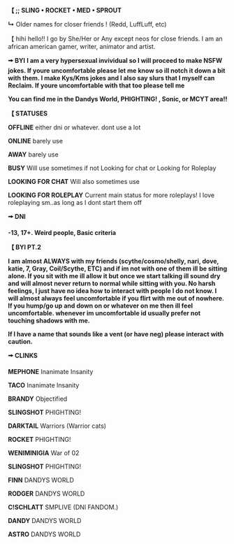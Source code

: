 **【 ;; SLING • ROCKET • MED • SPROUT**

**↳** Older names for closer friends ! (Redd, LuffLuff, etc)

【 hihi hello!! I go by She/Her or Any except neos for close friends. I am an african american gamer, writer, animator and artist. 

**🠚 BYI**
**I am a very hypersexual invividual so I will proceed to make NSFW jokes. If youre uncomfortable please let me know so ill notch it down a bit with them. I make Kys/Kms jokes and I also say slurs that I myself can Reclaim. If youre uncomfortable with that too please tell me**

**You can find me in the Dandys World, PHIGHTING! , Sonic, or MCYT area!!**

**【 STATUSES**

**OFFLINE** either dni or whatever. dont use a lot

**ONLINE** barely use

**AWAY** barely use

**BUSY** Will use sometimes if not Looking for chat or Looking for Roleplay

**LOOKING FOR CHAT** Will also sometimes use

**LOOKING FOR ROLEPLAY** Current main status for more roleplays! I love roleplaying sm..as long as I dont start them off

**🠚 DNI**

**-13, 17+. Weird people, Basic criteria**

**【 BYI PT.2**

**I am almost ALWAYS with my friends (scythe/cosmo/shelly, nari, dove, katie, 7, Gray, Coil/Scythe, ETC) and if im not with one of them ill be sitting alone. If you sit with me ill allow it but once we start talking ill sound dry and will almost never return to normal while sitting with you. No harsh feelings, I just have no idea how to interact with people I do not know. I will almost always feel uncomfortable if you flirt with me out of nowhere. If you hump/go up and down on or whatever on me then ill feel uncomfortable. whenever im uncomfortable id usually prefer not touching shadows with me.**

**If I have a name that sounds like a vent (or have neg) please interact with caution.**

**🠚 CLINKS**

**MEPHONE** Inanimate Insanity

**TACO** Inanimate Insanity

**BRANDY** Objectified

**SLINGSHOT** PHIGHTING!

**DARKTAIL** Warriors (Warrior cats)

**ROCKET** PHIGHTING!

**WENIMINIGIA** War of 02

**SLINGSHOT** PHIGHTING!

**FINN** DANDYS WORLD

**RODGER** DANDYS WORLD

**C!SCHLATT** SMPLIVE (DNI FANDOM.)

**DANDY** DANDYS WORLD

**ASTRO** DANDYS WORLD
